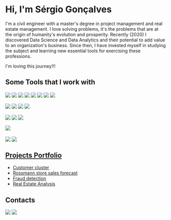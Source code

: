 # Hi, I'm Sérgio Gonçalves

I'm a civil engineer with a master's degree in project management and real estate management.
I love solving problems, it's the problems that are at the origin of humanity's evolution and prosperity.
Recently (2020) I discovered Data Science and Data Analytics and their potential to add value to an organization's business. Since then, I have invested myself in studying the subject and learning new essential tools for exercising these professions.

I'm loving this journey!!!

  ## Some Tools that I work with
  <!-- Tools  -->
  <div style="display: inline_block">
    <img align="center" src="https://img.shields.io/badge/conda-342B029.svg?&style=for-the-badge&logo=anaconda&logoColor=white" />
    <img align="center" src="https://img.shields.io/badge/Python-14354C?style=for-the-badge&logo=python&logoColor=white" />
    <img align="center" src="https://img.shields.io/badge/Jupyter-F37626.svg?&style=for-the-badge&logo=Jupyter&logoColor=white" />
    <img align="center" src="https://img.shields.io/badge/Flask-000000?style=for-the-badge&logo=flask&logoColor=white" />
    <img align="center" src="https://img.shields.io/badge/Pandas-2C2D72?style=for-the-badge&logo=pandas&logoColor=white" />
    <img align="center" src="https://img.shields.io/badge/numpy-%23013243.svg?style=for-the-badge&logo=numpy&logoColor=white" />
    <img align="center" src="https://img.shields.io/badge/Matplotlib-%23ffffff.svg?style=for-the-badge&logo=Matplotlib&logoColor=black" />
    <img align="center" src="https://img.shields.io/badge/Streamlit-FF4B4B?style=for-the-badge&logo=Streamlit&logoColor=white" />
    <!--<img align="center" src="https://img.shields.io/badge/PyTorch-EE4C2C?style=for-the-badge&logo=PyTorch&logoColor=white" />
    <img align="center" src="https://img.shields.io/badge/R-276DC3?style=for-the-badge&logo=r&logoColor=white" /> -->
  </div>
  <br />
  <div>
    <img align="center" src="https://img.shields.io/badge/TensorFlow-FF6F00?style=for-the-badge&logo=TensorFlow&logoColor=white" />
    <img align="center" src="https://img.shields.io/badge/Keras-FF0000?style=for-the-badge&logo=keras&logoColor=white" />
    <img align="center" src="https://img.shields.io/badge/scikit_learn-F7931E?style=for-the-badge&logo=scikit-learn&logoColor=white" />
    <img align="center" src="https://img.shields.io/badge/SciPy-%230C55A5.svg?style=for-the-badge&logo=scipy&logoColor=%white" />
  </div>
  <br />
  <div>
    <img align="center" src="https://img.shields.io/badge/MySQL-005C84?style=for-the-badge&logo=mysql&logoColor=white" />
    <img align="center" src="https://img.shields.io/badge/PostgreSQL-316192?style=for-the-badge&logo=postgresql&logoColor=white" />
    <img align="center" src="https://img.shields.io/badge/SQLite-07405E?style=for-the-badge&logo=sqlite&logoColor=white" />
  </div>
  <br />
  <div>
    <img align="center" src="https://img.shields.io/badge/Databricks-FF3621?style=for-the-badge&logo=Databricks&logoColor=white" />
  </div>
  <br />
  <div>
    <img align="center" src="https://img.shields.io/badge/Heroku-430098?style=for-the-badge&logo=heroku&logoColor=white" />
    <img align="center" src="https://img.shields.io/badge/Render-%46E3B7.svg?style=for-the-badge&logo=render&logoColor=white" />
  </div>


<h2><a target="_blank" href="https://github.com/smbaptistag?tab=repositories">Projects Portfolio</a></h2>

  * [Customer cluster](https://github.com/smbaptistag/All-in-One-Place)
  * [Rossmann store sales forecast](https://github.com/smbaptistag/rossmann_sales_prediction)
  * [Fraud detection](https://github.com/smbaptistag/blocker_fraud_company)
  * [Real Estate Analysis](https://github.com/smbaptistag/house_rocket_company)

## Contacts
<div>
  <a href="https://www.linkedin.com/in/smbaptistag/" target="_blank"><img src="https://img.shields.io/badge/-LinkedIn-%230077B5?style=for-the-badge&logo=linkedin&logoColor=white"></a>
  <a href = "mailto:smbaptistag@gmail.com"><img src="https://img.shields.io/badge/Gmail-D14836?style=for-the-badge&logo=gmail&logoColor=white"></a>
</div>
